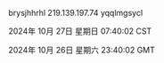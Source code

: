 brysjhhrhl 219.139.197.74 yqqlmgsycl

2024年 10月 27日 星期日 07:40:02 CST

2024年 10月 26日 星期六 23:40:02 GMT
